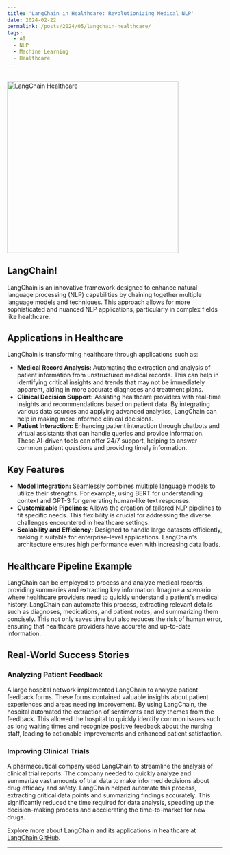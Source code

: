 ```yaml
---
title: 'LangChain in Healthcare: Revolutionizing Medical NLP'
date: 2024-02-22
permalink: /posts/2024/05/langchain-healthcare/
tags:
  - AI
  - NLP
  - Machine Learning
  - Healthcare
---
```


<br clear="left"/>
<img align="left" alt="LangChain Healthcare" width="400" src="https://vineet-kumar-tennessee.github.io/vineet.github.io/images/langchain.png">
<br clear="left"/>

## LangChain!

LangChain is an innovative framework designed to enhance natural language processing (NLP) capabilities by chaining together multiple language models and techniques. This approach allows for more sophisticated and nuanced NLP applications, particularly in complex fields like healthcare.

## Applications in Healthcare

LangChain is transforming healthcare through applications such as:

- **Medical Record Analysis:** Automating the extraction and analysis of patient information from unstructured medical records. This can help in identifying critical insights and trends that may not be immediately apparent, aiding in more accurate diagnoses and treatment plans.
- **Clinical Decision Support:** Assisting healthcare providers with real-time insights and recommendations based on patient data. By integrating various data sources and applying advanced analytics, LangChain can help in making more informed clinical decisions.
- **Patient Interaction:** Enhancing patient interaction through chatbots and virtual assistants that can handle queries and provide information. These AI-driven tools can offer 24/7 support, helping to answer common patient questions and providing timely information.

## Key Features

- **Model Integration:** Seamlessly combines multiple language models to utilize their strengths. For example, using BERT for understanding context and GPT-3 for generating human-like text responses.
- **Customizable Pipelines:** Allows the creation of tailored NLP pipelines to fit specific needs. This flexibility is crucial for addressing the diverse challenges encountered in healthcare settings.
- **Scalability and Efficiency:** Designed to handle large datasets efficiently, making it suitable for enterprise-level applications. LangChain's architecture ensures high performance even with increasing data loads.

## Healthcare Pipeline Example

LangChain can be employed to process and analyze medical records, providing summaries and extracting key information. Imagine a scenario where healthcare providers need to quickly understand a patient's medical history. LangChain can automate this process, extracting relevant details such as diagnoses, medications, and patient notes, and summarizing them concisely. This not only saves time but also reduces the risk of human error, ensuring that healthcare providers have accurate and up-to-date information.

## Real-World Success Stories

### Analyzing Patient Feedback

A large hospital network implemented LangChain to analyze patient feedback forms. These forms contained valuable insights about patient experiences and areas needing improvement. By using LangChain, the hospital automated the extraction of sentiments and key themes from the feedback. This allowed the hospital to quickly identify common issues such as long waiting times and recognize positive feedback about the nursing staff, leading to actionable improvements and enhanced patient satisfaction.

### Improving Clinical Trials

A pharmaceutical company used LangChain to streamline the analysis of clinical trial reports. The company needed to quickly analyze and summarize vast amounts of trial data to make informed decisions about drug efficacy and safety. LangChain helped automate this process, extracting critical data points and summarizing findings accurately. This significantly reduced the time required for data analysis, speeding up the decision-making process and accelerating the time-to-market for new drugs.


Explore more about LangChain and its applications in healthcare at [LangChain GitHub](https://github.com/langchain/langchain).

---


